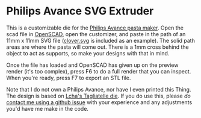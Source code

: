 # Philips Avance SVG Extruder

This is a customizable die for the [Philips Avance pasta maker](https://www.usa.philips.com/c-p/HR2375_06/avance-collection-pasta-maker#see-all-benefits).  Open the scad file in [OpenSCAD](https://openscad.org/), open the customizer, and paste in the path of an 11mm x 11mm SVG file ([clover.svg](https://github.com/Fordi/philips-avance-extruder/blob/main/clover.svg) is included as an example).  The solid path areas are where the pasta will come out.  There is a 1mm cross behind the object to act as supports, so make your designs with that in mind.

Once the file has loaded and OpenSCAD has given up on the preview render (it's too complex), press F6 to do a full render that you can inspect.  When you're ready, press F7 to export an STL file.

Note that I do not own a Philips Avance, nor have I even printed this Thing.  The design is based on [Lcha's Tagliatelle die](https://www.thingiverse.com/thing:4331203).  If you do use this, please _do_ [contact me using a github issue](https://github.com/Fordi/philips-avance-extruder/issues) with your experience and any adjustments you'd have me make in the code.